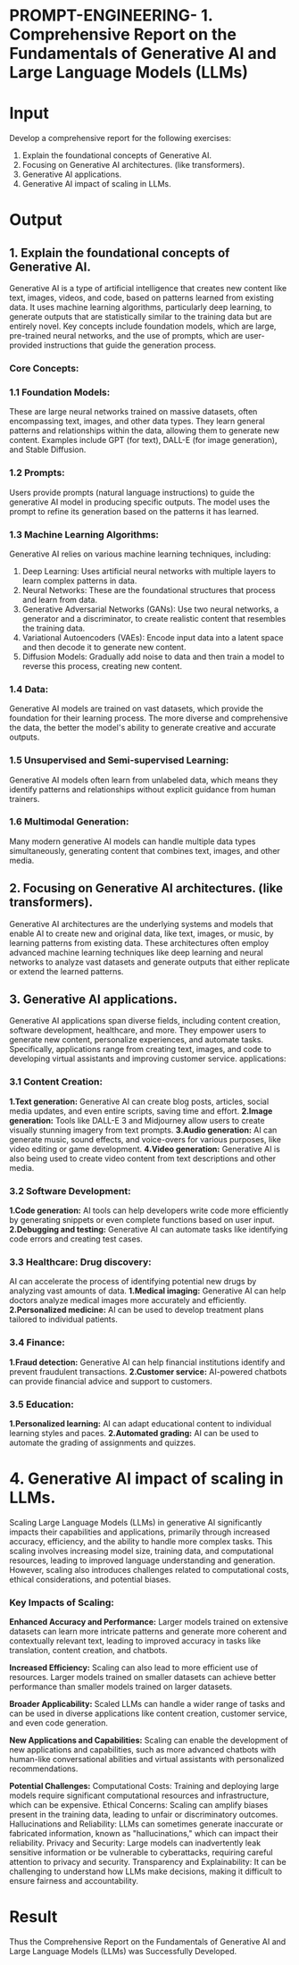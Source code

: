 # PROMPT-ENGINEERING- 1.	Comprehensive Report on the Fundamentals of Generative AI and Large Language Models (LLMs)

# Input
Develop a comprehensive report for the following exercises:
1.	Explain the foundational concepts of Generative AI. 
2.	Focusing on Generative AI architectures. (like transformers).
3.	Generative AI applications.
4.	Generative AI impact of scaling in LLMs.

# Output
## 1. Explain the foundational concepts of Generative AI. 
   Generative AI is a type of artificial intelligence that creates new content like text, images, videos, and code, based on patterns learned
from existing data. It uses machine learning algorithms, particularly deep learning, to generate outputs that are statistically similar to the 
training data but are entirely novel. Key concepts include foundation models, which are large, pre-trained neural networks, and the use of 
prompts, which are user-provided instructions that guide the generation process. 
### Core Concepts:
### 1.1 Foundation Models:
These are large neural networks trained on massive datasets, often encompassing text, images, and other data types. They learn general patterns and
relationships within the data, allowing them to generate new content.
Examples include GPT (for text), DALL-E (for image generation), and Stable Diffusion. 
### 1.2 Prompts: 
Users provide prompts (natural language instructions) to guide the generative AI model in producing specific outputs. The model uses the 
prompt to refine its generation based on the patterns it has learned. 
### 1.3 Machine Learning Algorithms: 
Generative AI relies on various machine learning techniques, 
including:
   1. Deep Learning: Uses artificial neural networks with multiple layers to learn complex patterns in data.
   2. Neural Networks: These are the foundational structures that process and learn from data. 
   3. Generative Adversarial Networks (GANs): Use two neural networks, a generator and a discriminator, to create realistic content that resembles the training data. 
   4. Variational Autoencoders (VAEs): Encode input data into a latent space and then decode it to generate new content. 
   5. Diffusion Models: Gradually add noise to data and then train a model to reverse this process, creating new content. 
### 1.4 Data:
   Generative AI models are trained on vast datasets, which provide the foundation for their learning process. The more diverse and comprehensive the
data, the better the model's ability to generate creative and accurate outputs. 
### 1.5 Unsupervised and Semi-supervised Learning:
   Generative AI models often learn from unlabeled data, which means they identify patterns
and relationships without explicit guidance from human trainers.
### 1.6 Multimodal Generation:
 Many modern generative AI models can handle multiple data types simultaneously, generating content that combines text, images, and other media.

## 2. Focusing on Generative AI architectures. (like transformers).
   Generative AI architectures are the underlying systems and models that enable AI to create new and original data, like text, images, or music,
by learning patterns from existing data. These architectures often employ advanced machine learning techniques like deep learning and neural
networks to analyze vast datasets and generate outputs that either replicate or extend the learned patterns. 

## 3. Generative AI applications.
   Generative AI applications span diverse fields, including content creation, software development, healthcare, and more. They empower users to generate new content,
personalize experiences, and automate tasks. Specifically, applications range from creating text, images, and code to developing virtual assistants and improving customer service. 
applications:
### 3.1 Content Creation:
**1.Text generation:** Generative AI can create blog posts, articles, social media updates, and even entire scripts, saving time and effort. 
**2.Image generation:** Tools like DALL-E 3 and Midjourney allow users to create visually stunning imagery from text prompts. 
**3.Audio generation:** AI can generate music, sound effects, and voice-overs for various purposes, like video editing or game development. 
**4.Video generation:** Generative AI is also being used to create video content from text descriptions and other media. 

### 3.2 Software Development:
**1.Code generation:** AI tools can help developers write code more efficiently by generating snippets or even complete functions based on user input.
**2.Debugging and testing:** Generative AI can automate tasks like identifying code errors and creating test cases. 

### 3.3 Healthcare: Drug discovery:
AI can accelerate the process of identifying potential new drugs by analyzing vast amounts of data. 
**1.Medical imaging:** Generative AI can help doctors analyze medical images more accurately and efficiently. 
**2.Personalized medicine:** AI can be used to develop treatment plans tailored to individual patients.

### 3.4 Finance: 
**1.Fraud detection:** Generative AI can help financial institutions identify and prevent fraudulent transactions.
**2.Customer service:** AI-powered chatbots can provide financial advice and support to customers. 

### 3.5 Education:
**1.Personalized learning:** AI can adapt educational content to individual learning styles and paces.
**2.Automated grading:** AI can be used to automate the grading of assignments and quizzes.

# 4. Generative AI impact of scaling in LLMs.
   Scaling Large Language Models (LLMs) in generative AI significantly impacts their capabilities and applications, primarily through increased accuracy,
efficiency, and the ability to handle more complex tasks. This scaling involves increasing model size, training data, and computational resources, leading 
to improved language understanding and generation. However, scaling also introduces challenges related to computational costs, ethical considerations, and potential biases. 

 ### Key Impacts of Scaling:
**Enhanced Accuracy and Performance:** Larger models trained on extensive datasets can learn more intricate patterns and generate more coherent and
contextually relevant text, leading to improved accuracy in tasks like translation, content creation, and chatbots. 

**Increased Efficiency:** Scaling can also lead to more efficient use of resources. Larger models trained on smaller datasets can achieve better
performance than smaller models trained on larger datasets. 

**Broader Applicability:** Scaled LLMs can handle a wider range of tasks and can be used in diverse applications like content creation,
customer service, and even code generation. 

**New Applications and Capabilities:** Scaling can enable the development of new applications and capabilities, such as more advanced chatbots with human-like conversational 
abilities and virtual assistants with personalized recommendations. 

**Potential Challenges:** Computational Costs: Training and deploying large models require significant computational resources and infrastructure, which can be expensive. 
Ethical Concerns: Scaling can amplify biases present in the training data, leading to unfair or discriminatory outcomes. 
Hallucinations and Reliability: LLMs can sometimes generate inaccurate or fabricated information, known as "hallucinations," which can impact their reliability. 
Privacy and Security: Large models can inadvertently leak sensitive information or be vulnerable to cyberattacks, requiring careful attention to privacy and security. 
Transparency and Explainability: It can be challenging to understand how LLMs make decisions, making it difficult to ensure fairness and accountability. 

# Result
Thus the Comprehensive Report on the Fundamentals of Generative AI and Large Language Models (LLMs) was Successfully Developed.
